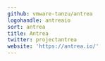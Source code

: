 ```yaml
---
github: vmware-tanzu/antrea
logohandle: antreaio
sort: antrea
title: Antrea
twitter: projectantrea
website: 'https://antrea.io/'
---
```

